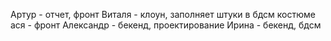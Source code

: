 Артур - отчет, фронт
Виталя - клоун, заполняет штуки в бдсм костюме
ася - фронт
Александр - бекенд, проектирование
Ирина - бекенд, бдсм
